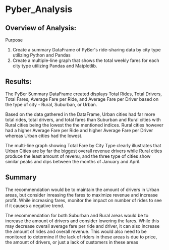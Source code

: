 # Pyber_Analysis
## Overview of Analysis:

Purpose
1.  Create a summary DataFrame of PyBer's  ride-sharing data by city type utilizing Python and Pandas
2.  Create a multiple-line graph that shows the total weekly fares for each city type utilizing Pandas and Matplotlib.

## Results:

The PyBer Summary DataFrame created displays Total Rides, Total Drivers, Total Fares, Average Fare per Ride, and Average Fare per Driver based on the type of city - Rural, Suburban, or Urban.  

Based on the data gathered in the DataFrame, Urban cities had far more total rides, total drivers, and total fares than Suburban and Rural cities with Rural cities being the lowest the the mentioned indices.  Rural cities however had a higher Average Fare per Ride and higher Average Fare per Driver whereas Urban cities had the lowest. 

The multi-line graph showing Total Fare by City Type clearly illustrates that Urban Cities are by far the biggest overall revenue drivers while Rural cities produce the least amount of revenu, and the three type of cities show similar peaks and dips between the months of January and April.  

## Summary

The recommendation would be to maintain the amount of drivers in Urban areas, but consider inreasing the fares to maximize revenue and increase profit.  While increasing fares, monitor the impact on number of rides to see if it causes a negative trend.

The recommendation for both Suburban and Rural areas would be to increase the amount of drivers and consider lowering the fares.  While this may decrease overall average fare per ride and driver, it can also increase the amount of rides and overall revenue.  This would also need to be monitored to determine if the lack of riders in these areas is due to price, the amount of drivers, or just a lack of customers in these areas  
